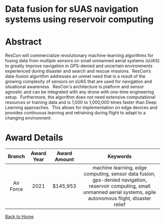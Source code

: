 
Data fusion for sUAS navigation systems using reservoir computing
=================================================================

# Abstract


ResCon will commercialize revolutionary machine-learning algorithms for fusing data from multiple sensors on small unmanned aerial systems (sUAS) to greatly improve navigation in GPS-denied and uncertain environments experienced during disaster and search and rescue missions.  ResCon’s data-fusion algorithm addresses an unmet need that is a result of the growing complexity of sensors on sUAS that are used for navigation and situational awareness.  ResCon's architecture is platform and sensor agnostic and can be integrated with any drone with one-time engineering setup.  Furthermore, the algorithm does not need extensive computational resources or training data and is 1,000 to 1,000,000 times faster than Deep Learning approaches.  This allows for implementation on edge devices and provides continuous learning and retraining during flight to adapt to a changing environment.  

# Award Details

|Branch|Award Year|Award Amount|Keywords|
| :---: | :---: | :---: | :---: |
|Air Force|2021|$145,953|machine learning, edge computing, sensor data fusion, gps-denied navigation, reservoir computing, small unmanned aerial systems, agile autonomous flight, disaster relief|
  
  


[Back to Home](https://github.com/chrischow/dod_sbir_awards/DJ/#1784)